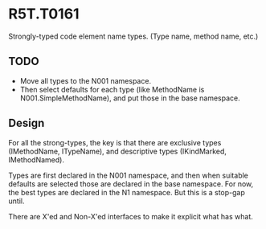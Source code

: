 # R5T.T0161
Strongly-typed code element name types. (Type name, method name, etc.)


## TODO

* Move all types to the N001 namespace.
* Then select defaults for each type (like MethodName is N001.SimpleMethodName), and put those in the base namespace.


## Design

For all the strong-types, the key is that there are exclusive types (IMethodName, ITypeName), and descriptive types (IKindMarked, IMethodNamed).

Types are first declared in the N001 namespace, and then when suitable defaults are selected those are declared in the base namespace.
	For now, the best types are declared in the N1 namespace. But this is a stop-gap until.

There are X'ed and Non-X'ed interfaces to make it explicit what has what.